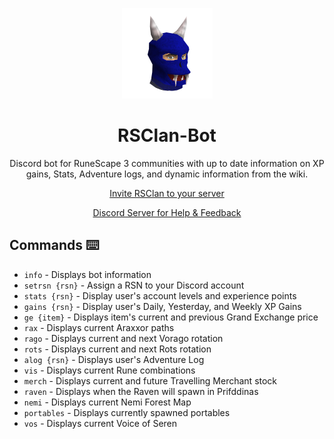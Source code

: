 <p align='center'>
  <img src='img/icon.png' />
</p>
<h1 align='center'>
  RSClan-Bot
</h2>

<p align='center'>
Discord bot for RuneScape 3 communities with up to date information on XP gains, Stats, Adventure logs, and dynamic information from the wiki.
</p>

<p align='center'>
  <a href='https://top.gg/bot/803690098839126016/invite/'>Invite RSClan to your server</a>
</p>
<p align='center'>
  <a href='https://discord.com/invite/9YqrzJex7d'>Discord Server for Help & Feedback</a>
</P>

## Commands ⌨️
- `info` - Displays bot information
- `setrsn {rsn}` - Assign a RSN to your Discord account
- `stats {rsn}` - Display user's account levels and experience points
- `gains {rsn}` - Display user's Daily, Yesterday, and Weekly XP Gains
- `ge {item}` - Displays item's current and previous Grand Exchange price
- `rax` - Displays current Araxxor paths
- `rago` - Displays current and next Vorago rotation
- `rots` - Displays current and next Rots rotation
- `alog {rsn}` - Displays user's Adventure Log
- `vis` - Displays current Rune combinations
- `merch` - Displays current and future Travelling Merchant stock
- `raven` - Displays when the Raven will spawn in Prifddinas
- `nemi` - Displays current Nemi Forest Map
- `portables` - Displays currently spawned portables
- `vos` - Displays current Voice of Seren